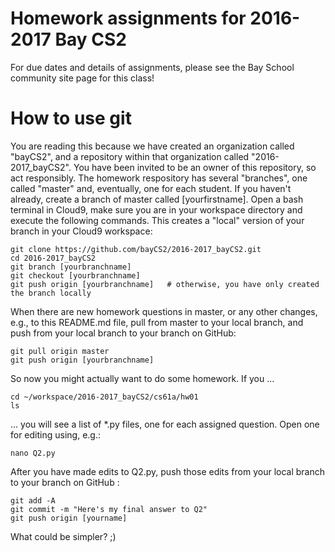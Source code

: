 # Homework assignments for 2016-2017 Bay CS2
For due dates and details of assignments, please see the Bay School community site page for this class!

# How to use git
You are reading this because we have created an organization called "bayCS2", and a repository within that organization called "2016-2017_bayCS2".  You have been invited to be an owner of this repository, so act responsibly.
The homework respository has several "branches", one called "master" and, eventually, one for each student.  If you haven't already, create a branch of master called [yourfirstname].
Open a bash terminal in Cloud9, make sure you are in your workspace directory and execute the following commands.  This creates a "local" version of your branch in your Cloud9 workspace:  
```
git clone https://github.com/bayCS2/2016-2017_bayCS2.git
cd 2016-2017_bayCS2
git branch [yourbranchname]
git checkout [yourbranchname]
git push origin [yourbranchname]   # otherwise, you have only created the branch locally
```
When there are new homework questions in master, or any other changes, e.g., to this README.md file, pull from master to your local branch, and push from your local branch to your branch on GitHub: 
```
git pull origin master
git push origin [yourbranchname]
```
So now you might actually want to do some homework.  If you ...
```
cd ~/workspace/2016-2017_bayCS2/cs61a/hw01
ls
```
... you will see a list of *.py files, one for each assigned question.  Open one for editing using, e.g.:
```
nano Q2.py
```
After you have made edits to Q2.py, push those edits from your local branch to your branch on GitHub :
```
git add -A
git commit -m "Here's my final answer to Q2"
git push origin [yourname]
```
What could be simpler? ;)
